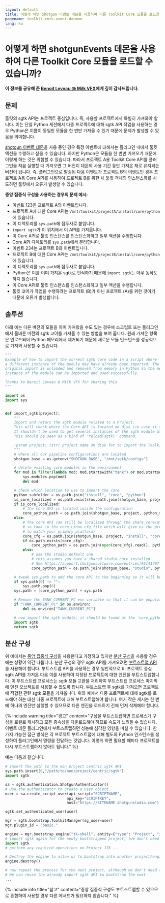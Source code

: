 ```yaml
---
layout: default
title: 어떻게 하면 Shotgun 이벤트 데몬을 사용하여 다른 Toolkit Core 모듈을 로드할 수 있습니까?
pagename: toolkit-core-event-daemon
lang: ko
---
```


# 어떻게 하면 shotgunEvents 데몬을 사용하여 다른 Toolkit Core 모듈을 로드할 수 있습니까?

**이 정보를 공유해 준 [Benoit Leveau @ Milk VFX](https://github.com/benoit-leveau)에게 깊이 감사드립니다.**

## 문제

툴킷의 sgtk API는 프로젝트 중심입니다. 즉, 사용할 프로젝트에서 특별히 가져와야 합니다. 이는 단일 Python 세션에서 다중 프로젝트에 대해 sgtk API 작업을 사용하는 경우 Python은 이름이 동일한 모듈을 한 번만 가져올 수 있기 때문에 문제가 발생할 수 있음을 의미합니다.

[shotgun 이벤트 데몬](https://github.com/shotgunsoftware/shotgunEvents)을 사용 중인 경우 특정 이벤트에 대해서는 플러그인 내에서 툴킷 액션을 수행하고 싶을 수 있습니다. 하지만 Python은 모듈을 한 번만 가져오기 때문에 이렇게 하는 것은 위험할 수 있습니다. 따라서 프로젝트 A용 Toolkit Core API를 플러그인을 처음 실행할 때 가져오면 그 버전이 데몬의 사용 기간 동안 가져온 채로 유지되는 버전이 됩니다. 즉, 플러그인으로 발송된 다음 이벤트가 프로젝트 B의 이벤트인 경우 프로젝트 A용 Core API를 사용하여 프로젝트 B를 위한 새 툴킷 객체의 인스턴스화를 시도하면 툴킷에서 오류가 발생할 수 있습니다.

**중앙 집중식 구성을 사용하는 경우의 문제 예시:**

- 이벤트 123은 프로젝트 A의 이벤트입니다.
- 프로젝트 A에 대한 Core API는 `/mnt/toolkit/projectA/install/core/python`에 있습니다.
- 이 디렉토리를 `sys.path`에 접두사로 붙입니다.
- `import sgtk`가 이 위치에서 이 API를 가져옵니다.
- 이 Core API로 툴킷 인스턴스를 인스턴스화하고 일부 액션을 수행합니다.
- Core API 디렉토리를 `sys.path`에서 분리합니다.
- 이벤트 234는 프로젝트 B의 이벤트입니다.
- 프로젝트 B에 대한 Core API는 `/mnt/toolkit/projectB/install/core/python`에 있습니다.
- 이 디렉토리를 `sys.path`에 접두사로 붙입니다.
- Python은 이를 이미 가져온 sgtk로 인식하기 때문에 `import sgtk`는 아무 동작도 하지 않습니다.
- 이 Core API로 툴킷 인스턴스를 인스턴스화하고 일부 액션을 수행합니다.
- 툴킷 코어가 작업을 수행하려는 프로젝트 (B)가 아닌 프로젝트 (A)를 위한 것이기 때문에 오류가 발생합니다.

## 솔루션

아래 예는 다른 버전의 모듈을 이미 가져왔을 수도 있는 경우에 스크립트 또는 플러그인에서 올바른 버전의 sgtk 코어를 가져올 수 있는 방법을 보여 줍니다. 원래 가져온 항목은 언로드되어 Python 메모리에서 제거되기 때문에 새로운 모듈 인스턴스를 성공적으로 가져와 사용할 수 있습니다.

```python
"""
Example of how to import the correct sgtk core code in a script where
a different instance of the module may have already been imported. The
original import is unloaded and removed from memory in Python so the new
instance of the module can be imported and used successfully.

Thanks to Benoit Leveau @ Milk VFX for sharing this.
"""

import os
import sys


def import_sgtk(project):
    """
    Import and return the sgtk module related to a Project.
    This will check where the Core API is located on disk (in case it's localized or shared).
    It shouldn't be used to get several instances of the sgtk module at different places.
    This should be seen as a kind of 'reload(sgtk)' command.

    :param project: (str) project name on disk for to import the Toolkit Core API for.
    """
    # where all our pipeline configurations are located
    shotgun_base = os.getenv("SHOTGUN_BASE", "/mnt/sgtk/configs")

    # delete existing core modules in the environment
    for mod in filter(lambda mod: mod.startswith("tank") or mod.startswith("sgtk"), sys.modules):
        sys.modules.pop(mod)
        del mod

    # check which location to use to import the core
    python_subfolder = os.path.join("install", "core", "python")
    is_core_localized = os.path.exists(os.path.join(shotgun_base, project, "install", "core", "_core_upgrader.py"))
    if is_core_localized:
        # the core API is located inside the configuration
        core_python_path = os.path.join(shotgun_base, project, python_subfolder)
    else:
        # the core API can still be localized through the share_core/attach_to_core commands
        # so look in the core_Linux.cfg file which will give us the proper location (modify this
        # to match your primary platform)
        core_cfg = os.path.join(shotgun_base, project, "install", "core", "core_Linux.cfg")
        if os.path.exists(core_cfg):
            core_python_path = os.path.join(open(core_cfg).read(), python_subfolder)
        else:
            # use the studio default one
            # this assumes you have a shared studio core installed.
            # See https://support.shotgunsoftware.com/entries/96141707
            core_python_path = os.path.join(shotgun_base, "studio", python_subfolder)

    # tweak sys.path to add the core API to the beginning so it will be picked up
    if sys.path[0] != "":
        sys.path.pop(0)
    sys.path = [core_python_path] + sys.path

    # Remove the TANK_CURRENT_PC env variable so that it can be populated by the new import
    if "TANK_CURRENT_PC" in os.environ:
        del os.environ["TANK_CURRENT_PC"]

    # now import the sgtk module, it should be found at the 'core_python_path' location above
    import sgtk
    return sgtk
```

## 분산 구성

위 예에서는 [중앙 집중식 구성](https://developer.shotgunsoftware.com/tk-core/initializing.html#centralized-configurations)을 사용한다고 가정하고 있지만 [분산 구성](https://developer.shotgunsoftware.com/tk-core/initializing.html#distributed-configurations)을 사용할 경우에는 상황이 약간 다릅니다. 분산 구성의 경우 sgtk API를 가져오려면 [부트스트랩 API](https://developer.shotgunsoftware.com/tk-core/initializing.html#bootstrap-api)를 사용해야 합니다. 부트스트랩 API를 사용하는 경우 일반적으로 비 프로젝트 중심 sgtk API를 가져온 다음 이를 사용하여 지정된 프로젝트에 대한 엔진을 부트스트랩합니다.
이 부트스트랩 프로세스는 sgtk 모듈 교환을 처리하여 부트스트랩 프로세스 마지막에 엔진 오브젝트를 사용할 수 있도록 합니다. 부트스트랩 후 sgtk를 가져오면 프로젝트에 적합한 관련 sgtk 모듈을 가져옵니다. 위의 예에서 다중 프로젝트에 대해 sgtk를 로드해야 하는 대신 다중 프로젝트에 대해 부트스트랩해야 합니다. 여기 작은 캐시는 한 번에 하나의 엔진만 실행할 수 있으므로 다른 엔진을 로드하기 전에 먼저 삭제해야 합니다.

{% include warning title="경고" content="구성을 부트스트랩하면 프로세스가 구성을 로컬로 캐시하고 모든 종속성을 다운로드해야 하므로 속도가 느려질 수 있습니다. 이벤트 데몬 플러그인에서 부트스트랩하면 성능에 심각한 영향을 미칠 수 있습니다. 한 가지 가능한 접근 방식은 각 프로젝트 부트스트랩에 대해 별도의 Python 인스턴스를 생성하여 플러그인에서 명령을 전달하는 것입니다. 이렇게 하면 필요할 때마다 프로젝트를 다시 부트스트랩하지 않아도 됩니다." %}


예는 다음과 같습니다.

```python
# insert the path to the non project centric sgtk API
sys.path.insert(0,"/path/to/non/project/centric/sgtk")
import sgtk

sa = sgtk.authentication.ShotgunAuthenticator()
# Use the authenticator to create a user object.
user = sa.create_script_user(api_script="SCRIPTNAME",
                            api_key="SCRIPTKEY",
                            host="https://SITENAME.shotgunstudio.com")

sgtk.set_authenticated_user(user)

mgr = sgtk.bootstrap.ToolkitManager(sg_user=user)
mgr.plugin_id = "basic."

engine = mgr.bootstrap_engine("tk-shell", entity={"type": "Project", "id": 176})
# import sgtk again for the newly bootstrapped project, (we don't need to handle setting sys paths)
import sgtk
# perform any required operations on Project 176 ...

# Destroy the engine to allow us to bootstrap into another project/engine.
engine.destroy()

# now repeat the process for the next project, although we don't need to do the initial non-project centric sgtk import this time.
# We can reuse the already import sgtk API to bootstrap the next
...
```

{% include info title="참고" content="중앙 집중식 구성도 부트스트랩할 수 있으므로 혼합하여 사용할 경우 다른 메서드가 필요하지 않습니다." %}
